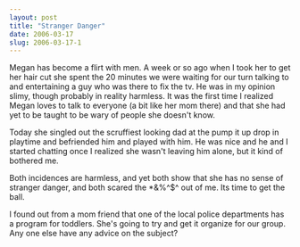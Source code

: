 ```yaml
---
layout: post
title: "Stranger Danger"
date: 2006-03-17
slug: 2006-03-17-1
---
```


Megan has become a flirt with men.  A week or so ago when I took her to get her hair cut she spent the 20 minutes we were waiting for our turn talking to and entertaining a guy who was  there to fix the tv.  He was in my opinion slimy, though probably in reality harmless.  It was the first time I realized Megan loves to talk to everyone (a bit like her mom there) and that she had yet to be taught to be wary of people she doesn&apos;t know.

Today she singled out the scruffiest looking dad at the pump it up drop in playtime and befriended him and played with him.  He was nice and he and I started chatting once I realized she wasn&apos;t leaving him alone, but it kind of bothered me. 

Both incidences are harmless, and yet both show that she has no sense of stranger danger, and both scared the *&%^$^ out of me.  Its time to get the ball.  

I found out from a mom friend that one of the local police departments has a program for toddlers.  She&apos;s going to try and get it organize for our group.  Any one else have any advice on the subject?


